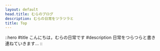 ```yaml
---
layout: default
head.title: むらのブログ
description: むらの日常をツラツラと
title: Top
---
```


::hero
#title
こんにちは，むらの日常です
#description
日常をつらつらと書き連ねていきます...
::
